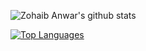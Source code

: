![Zohaib Anwar's github stats](https://github-readme-stats.vercel.app/api?username=anwarMZ&count_private=true&?theme=solarized-dark)

[![Top Languages](https://github-readme-stats.vercel.app/api/top-langs/?username=anwarMZ&layout=compact)](https://github.com/anwarMZ/github-readme-stats)

<!--
**anwarMZ/anwarMZ** is a ✨ _special_ ✨ repository because its `README.md` (this file) appears on your GitHub profile.

Here are some ideas to get you started:

- 🔭 I’m currently working on ...
- 🌱 I’m currently learning ...
- 👯 I’m looking to collaborate on ...
- 🤔 I’m looking for help with ...
- 💬 Ask me about ...
- 📫 How to reach me: ...
- 😄 Pronouns: ...
- ⚡ Fun fact: ...
-->
